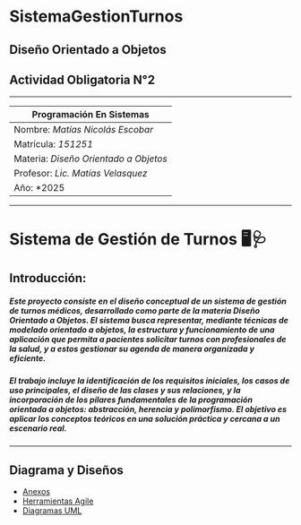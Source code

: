 # SistemaGestionTurnos

## Diseño Orientado a Objetos
## Actividad Obligatoria N°2

---
|    Programación En Sistemas      |
|----------------------------------|
|Nombre:  *Matías Nicolás Escobar* |
|Matrícula: *151251*               |
|Materia: *Diseño Orientado a Objetos*|
|Profesor: *Lic. Matías Velasquez* |
| Año: *2025                       |

---
# Sistema de Gestión de Turnos 🖥️🩺
## Introducción:
##### Este proyecto consiste en el diseño conceptual de un sistema de gestión de turnos médicos, desarrollado como parte de la materia Diseño Orientado a Objetos. El sistema busca representar, mediante técnicas de modelado orientado a objetos, la estructura y funcionamiento de una aplicación que permita a pacientes solicitar turnos con profesionales de la salud, y a estos gestionar su agenda de manera organizada y eficiente.
##### El trabajo incluye la identificación de los requisitos iniciales, los casos de uso principales, el diseño de las clases y sus relaciones, y la incorporación de los pilares fundamentales de la programación orientada a objetos: abstracción, herencia y polimorfismo. El objetivo es aplicar los conceptos teóricos en una solución práctica y cercana a un escenario real.  
---
## Diagrama y Diseños  
 
- [Anexos](anexos.md)  
- [Herramientas Agile](HerramientasAgile.md)
- [Diagramas UML](DiagramasUML.md)

